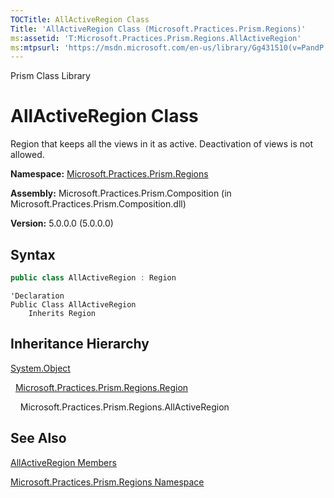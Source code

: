 ```yaml
---
TOCTitle: AllActiveRegion Class
Title: 'AllActiveRegion Class (Microsoft.Practices.Prism.Regions)'
ms:assetid: 'T:Microsoft.Practices.Prism.Regions.AllActiveRegion'
ms:mtpsurl: 'https://msdn.microsoft.com/en-us/library/Gg431510(v=PandP.50)'
---
```


Prism Class Library

# AllActiveRegion Class

Region that keeps all the views in it as active. Deactivation of views is not allowed.

**Namespace:** [Microsoft.Practices.Prism.Regions](https://msdn.microsoft.com/en-us/library/microsoft.practices.prism.regions(v=pandp.50))

**Assembly:** Microsoft.Practices.Prism.Composition (in Microsoft.Practices.Prism.Composition.dll)

**Version:** 5.0.0.0 (5.0.0.0)

## Syntax

```C#
public class AllActiveRegion : Region
```
```VB
'Declaration
Public Class AllActiveRegion
	Inherits Region
```

## Inheritance Hierarchy

<span id="familyToggle"></span>[System.Object](http://msdn2.microsoft.com/en-us/library/e5kfa45b)

  [Microsoft.Practices.Prism.Regions.Region](https://msdn.microsoft.com/en-us/library/microsoft.practices.prism.regions.region(v=pandp.50))
  
    Microsoft.Practices.Prism.Regions.AllActiveRegion

## See Also


[AllActiveRegion Members](https://msdn.microsoft.com/en-us/library/microsoft.practices.prism.regions.allactiveregion_members(v=pandp.50))

[Microsoft.Practices.Prism.Regions Namespace](https://msdn.microsoft.com/en-us/library/microsoft.practices.prism.regions(v=pandp.50))
